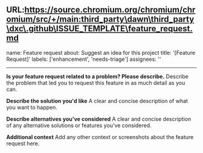 URL:https://source.chromium.org/chromium/chromium/src/+/main:third_party\dawn\third_party\dxc\.github\ISSUE_TEMPLATE\feature_request.md
---
name: Feature request
about: Suggest an idea for this project
title: '[Feature Request]'
labels: ['enhancement', 'needs-triage']
assignees: ''

---

<!--- If this is a language feature request please file the issue against the
hlsl-specs repository: https://github.com/microsoft/hlsl-specs/issues/new --->

**Is your feature request related to a problem? Please describe.**
Describe the problem that led you to request this feature in as much detail as you can.

**Describe the solution you'd like**
A clear and concise description of what you want to happen.

**Describe alternatives you've considered**
A clear and concise description of any alternative solutions or features you've considered.

**Additional context**
Add any other context or screenshots about the feature request here.
